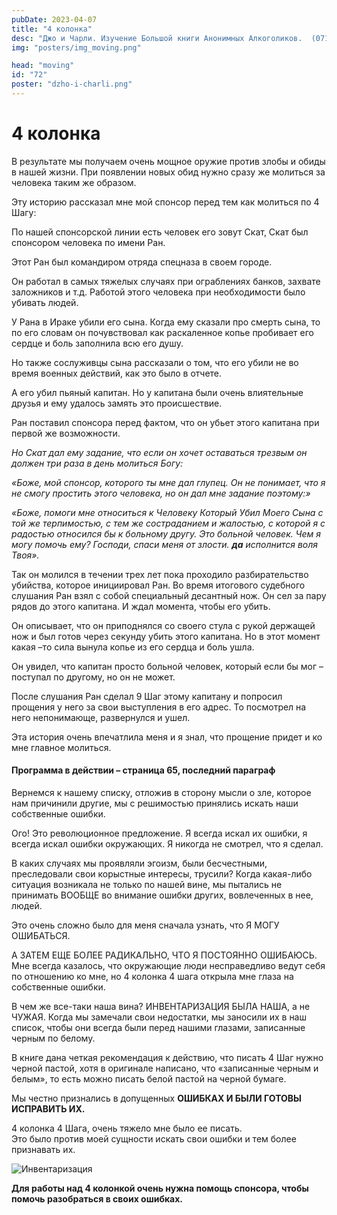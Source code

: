 ```yaml
---
pubDate: 2023-04-07
title: "4 колонка"
desc: "Джо и Чарли. Изучение Большой книги Анонимных Алкоголиков.  (071)"
img: "posters/img_moving.png"

head: "moving"
id: "72"
poster: "dzho-i-charli.png"
---
```


# 4 колонка

В результате мы получаем очень мощное оружие против злобы и обиды в нашей жизни. При появлении новых обид нужно сразу же молиться за человека таким же образом.

Эту историю рассказал мне мой спонсор перед тем как молиться по 4 Шагу:

По нашей спонсорской линии есть человек его зовут Скат, Скат был спонсором человека по имени Ран.

Этот Ран был командиром отряда спецназа в своем городе.

Он работал в самых тяжелых случаях при ограблениях банков, захвате заложников и т.д. Работой этого человека при необходимости было убивать людей.

У Рана в Ираке убили его сына. Когда ему сказали про смерть сына, то по его словам он почувствовал как раскаленное копье пробивает его сердце и боль заполнила всю его душу.

Но также сослуживцы сына рассказали о том, что его убили не во время военных действий, как это было в отчете.

А его убил пьяный капитан. Но у капитана были очень влиятельные друзья и ему удалось замять это происшествие.

Ран поставил спонсора перед фактом, что он убьет этого капитана при первой же возможности.

_Но Скат дал ему задание, что если он хочет оставаться трезвым он должен три раза в день молиться Богу:_

_«Боже, мой спонсор, которого ты мне дал глупец. Он не понимает, что я не смогу простить этого человека, но он дал мне задание поэтому:»_

_«Боже, помоги мне относиться к Человеку Который Убил Моего Сына с той же терпимостью, с тем же состраданием и жалостью, с которой я с радостью относился бы к больному другу. Это больной человек. Чем я могу помочь ему? Господи, спаси меня от злости. **да** исполнится воля Твоя»._

Так он молился в течении трех лет пока проходило разбирательство убийства, которое инициировал Ран.
Во время итогового судебного слушания Ран взял с собой специальный десантный нож. Он сел за пару рядов до этого капитана. И ждал момента, чтобы его убить.

Он описывает, что он приподнялся со своего стула с рукой держащей нож и был готов через секунду убить этого капитана. Но в этот момент какая –то сила вынула копье из его сердца и боль ушла.

Он увидел, что капитан просто больной человек, который если бы мог – поступал по другому, но он не может.

После слушания Ран сделал 9 Шаг этому капитану и попросил прощения у него за свои выступления в его адрес. То посмотрел на него непонимающе, развернулся и ушел.

Эта история очень впечатлила меня и я знал, что прощение придет и ко мне главное молиться.

#### Программа в действии – страница 65, последний параграф

Вернемся к нашему списку, отложив в сторону мысли о зле, которое нам причинили другие, мы с решимостью принялись искать наши собственные ошибки.

Ого! Это революционное предложение. Я всегда искал их ошибки, я всегда искал ошибки окружающих. Я никогда не смотрел, что я сделал.

В каких случаях мы проявляли эгоизм, были бесчестными, преследовали свои корыстные интересы, трусили? Когда какая-либо ситуация возникала не только по нашей вине, мы пытались не принимать ВООБЩЕ во внимание ошибки других, вовлеченных в нее, людей.

Это очень сложно было для меня сначала узнать, что Я МОГУ ОШИБАТЬСЯ.

А ЗАТЕМ ЕЩЕ БОЛЕЕ РАДИКАЛЬНО, ЧТО Я ПОСТОЯННО ОШИБАЮСЬ.  Мне всегда казалось, что окружающие люди несправедливо ведут себя по отношению ко мне, но 4 колонка 4 шага открыла мне глаза на собственные ошибки.

В чем же все-таки наша вина? ИНВЕНТАРИЗАЦИЯ БЫЛА НАША, а не ЧУЖАЯ. Когда мы замечали свои недостатки, мы заносили их в наш список, чтобы они всегда были перед нашими глазами, записанные черным по белому.

В книге дана четкая рекомендация к действию, что писать 4 Шаг нужно черной пастой, хотя в оригинале написано, что «записанные черным и белым», то есть можно писать белой пастой на черной бумаге.

Мы честно признались в допущенных **ОШИБКАХ И БЫЛИ ГОТОВЫ ИСПРАВИТЬ ИХ.**

4 колонка 4 Шага, очень тяжело мне было ее писать. <br>
Это было против моей сущности искать свои ошибки и тем более признавать их.

<picture>
  <source srcset="/in_post/4step-2-small.png" media="(max-width: 800px)">
  <img src="/in_post/4step-2.png" alt="Инвентаризация">
</picture>

**Для работы над 4 колонкой очень нужна помощь спонсора, чтобы помочь разобраться в своих ошибках.**

